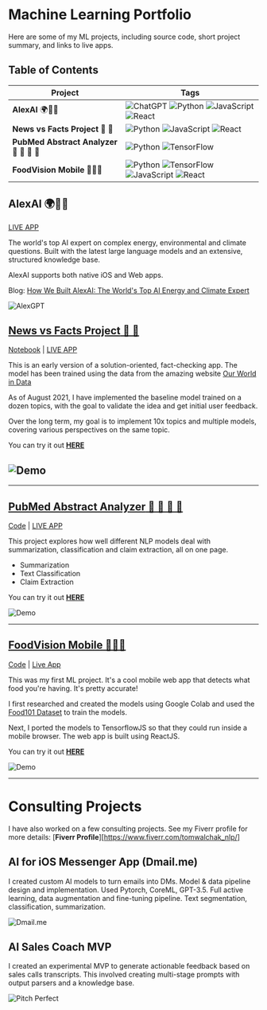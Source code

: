 # Machine Learning Portfolio

Here are some of my ML projects, including source code, short project summary, and links to live apps.

## Table of Contents

<!--ts-->

| Project                                  | Tags                                                                                                                                                                                                                                                                                                                                                                                                                                                                             |
| ---------------------------------------- | -------------------------------------------------------------------------------------------------------------------------------------------------------------------------------------------------------------------------------------------------------------------------------------------------------------------------------------------------------------------------------------------------------------------------------------------------------------------------------- |
| **AlexAI** 🌍🌳🚀  | ![ChatGPT](https://img.shields.io/badge/chatGPT-74aa9c?style=for-the-badge&logo=openai&logoColor=white) ![Python](https://img.shields.io/badge/python-%2314354C.svg?style=for-the-badge&logo=python&logoColor=white) ![JavaScript](https://img.shields.io/badge/javascript-%23323330.svg?style=for-the-badge&logo=javascript&logoColor=%23F7DF1E) ![React](https://img.shields.io/badge/react-%2320232a.svg?style=for-the-badge&logo=react&logoColor=%2361DAFB)                                                                                                                          |
| **News vs Facts Project** 🙈 🤖          | ![Python](https://img.shields.io/badge/python-%2314354C.svg?style=for-the-badge&logo=python&logoColor=white) ![JavaScript](https://img.shields.io/badge/javascript-%23323330.svg?style=for-the-badge&logo=javascript&logoColor=%23F7DF1E) ![React](https://img.shields.io/badge/react-%2320232a.svg?style=for-the-badge&logo=react&logoColor=%2361DAFB)                                                                                                                          |
| **PubMed Abstract Analyzer** 🍺 💊 📄 🔎 | ![Python](https://img.shields.io/badge/python-%2314354C.svg?style=for-the-badge&logo=python&logoColor=white) ![TensorFlow](https://img.shields.io/badge/TensorFlow-%23FF6F00.svg?style=for-the-badge&logo=TensorFlow&logoColor=white)                                                                                                                                                                                                                                            |
| **FoodVision Mobile** 🍔👀📱             | ![Python](https://img.shields.io/badge/python-%2314354C.svg?style=for-the-badge&logo=python&logoColor=white) ![TensorFlow](https://img.shields.io/badge/TensorFlow-%23FF6F00.svg?style=for-the-badge&logo=TensorFlow&logoColor=white) ![JavaScript](https://img.shields.io/badge/javascript-%23323330.svg?style=for-the-badge&logo=javascript&logoColor=%23F7DF1E) ![React](https://img.shields.io/badge/react-%2320232a.svg?style=for-the-badge&logo=react&logoColor=%2361DAFB) |

<!--te-->


## AlexAI 🌍🌳🚀 

[LIVE APP](https://alexgpt.ai/])

The world's top AI expert on complex energy, environmental and climate questions. Built with the latest large language models and an extensive, structured knowledge base.

AlexAI supports both native iOS and Web apps.

Blog: [How We Built AlexAI: The World's Top AI Energy and Climate Expert](https://tomwalczak.substack.com/p/how-we-built-alexai-the-worlds-top)

![AlexGPT](https://mldatatwk.s3.us-east-2.amazonaws.com/img/AlexGPT_screenshot1.jpeg)

## [**News vs Facts Project** 🙈 🤖 ](https://news-vs-facts.com/)

[Notebook](https://colab.research.google.com/drive/1GnYFWnnKqD9zDKIh8cjnQufvhVxaCVhB?usp=sharing) | [LIVE APP](https://news-vs-facts.com/)

This is an early version of a solution-oriented, fact-checking app. The model has been trained using the data from the amazing website [Our World in Data](https://ourworldindata.org/)

As of August 2021, I have implemented the baseline model trained on a dozen topics, with the goal to validate the idea and get initial user feedback.

Over the long term, my goal is to implement 10x topics and multiple models, covering various perspectives on the same topic.

You can try it out [**HERE**](https://news-vs-facts.com/)

## ![Demo](https://mldatatwk.s3.us-east-2.amazonaws.com/owid/NvFv1.gif)

---

## [**PubMed Abstract Analyzer** 🍺 💊 📄 🔎](https://github.com/tomwalczak/PubMed-Abstract-Analyzer)

[Code](https://github.com/tomwalczak/PubMed-Abstract-Analyzer) | [LIVE APP](http://tomwalczak.com/pubmed-abstract-analyzer)

This project explores how well different NLP models deal with summarization, classification and claim extraction, all on one page.

- Summarization
- Text Classification
- Claim Extraction

You can try it out [**HERE**](http://tomwalczak.com/pubmed-abstract-analyzer)

![Demo](https://mldatatwk.s3.us-east-2.amazonaws.com/gifs/pubmed_short.gif)

---

## [**FoodVision Mobile** 🍔👀📱 ](https://github.com/tomwalczak/food-vision-mobile-tensorflowjs)

[Code](https://github.com/tomwalczak/food-vision-mobile-tensorflowjs) | [Live App](https://tomwalczak.github.io/food-vision-mobile-tensorflowjs/)

This was my first ML project. It's a cool mobile web app that detects what food you're having. It's pretty accurate!

I first researched and created the models using Google Colab and used the [Food101 Dataset](https://paperswithcode.com/dataset/food-101) to train the models.

Next, I ported the models to TensorflowJS so that they could run inside a mobile browser. The web app is built using ReactJS.

You can try it out [**HERE**](https://tomwalczak.github.io/food-vision-mobile-tensorflowjs/)

![Demo](https://mldatatwk.s3.us-east-2.amazonaws.com/gifs/demo_small.gif)

---


# Consulting Projects

I have also worked on a few consulting projects.
See my Fiverr profile for more details: [**Fiverr Profile**][https://www.fiverr.com/tomwalchak_nlp/]


## AI for iOS Messenger App (Dmail.me)

I created custom AI models to turn emails into DMs. Model & data pipeline design and implementation. Used Pytorch, CoreML, GPT-3.5. Full active learning, data augmentation and fine-tuning pipeline. Text segmentation, classification, summarization.

![Dmail.me](https://mldatatwk.s3.us-east-2.amazonaws.com/img/dmail+portfolio.jpg)


## AI Sales Coach MVP

I created an experimental MVP to generate actionable feedback based on sales calls transcripts. This involved creating multi-stage prompts with output parsers and a knowledge base.

![Pitch Perfect](https://mldatatwk.s3.us-east-2.amazonaws.com/img/pitch-perfect.png)
